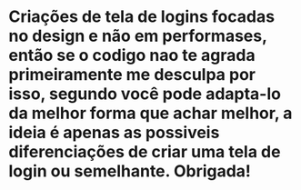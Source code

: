 # Criações de tela de logins focadas no design e não em performases, então se o codigo nao te agrada primeiramente me desculpa por isso, segundo você pode adapta-lo da melhor forma que achar melhor, a ideia é apenas as possiveis diferenciações de criar uma tela de login ou semelhante. Obrigada!
